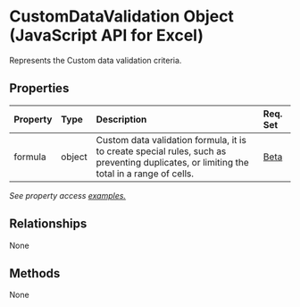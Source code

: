 # CustomDataValidation Object (JavaScript API for Excel)

Represents the Custom data validation criteria.

## Properties

| Property	   | Type	|Description| Req. Set|
|:---------------|:--------|:----------|:----|
|formula|object|Custom data validation formula, it is to create special rules, such as preventing duplicates, or limiting the total in a range of cells.|[Beta](../requirement-sets/excel-api-requirement-sets.md)|

_See property access [examples.](#property-access-examples)_

## Relationships
None


## Methods
None

